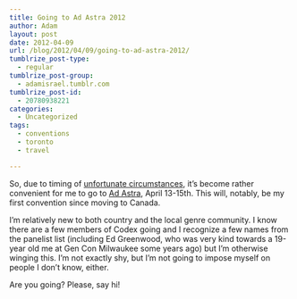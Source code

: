 ```yaml
---
title: Going to Ad Astra 2012
author: Adam
layout: post
date: 2012-04-09
url: /blog/2012/04/09/going-to-ad-astra-2012/
tumblrize_post-type:
  - regular
tumblrize_post-group:
  - adamisrael.tumblr.com
tumblrize_post-id:
  - 20780938221
categories:
  - Uncategorized
tags:
  - conventions
  - toronto
  - travel

---
```

So, due to timing of [unfortunate circumstances](1), it&#8217;s become rather convenient for me to go to [Ad Astra](2), April 13-15th. This will, notably, be my first convention since moving to Canada.

I&#8217;m relatively new to both country and the local genre community. I know there are a few members of Codex going and I recognize a few names from the panelist list (including Ed Greenwood, who was very kind towards a 19-year old me at Gen Con Milwaukee some years ago) but I&#8217;m otherwise winging this. I&#8217;m not exactly shy, but I&#8217;m not going to impose myself on people I don&#8217;t know, either.

Are you going? Please, say hi!

 [1]: http://www.adamisrael.com/blog/2012/04/06/designated-driver/ "Designated Driver"
 [2]: http://www.ad-astra.org/
